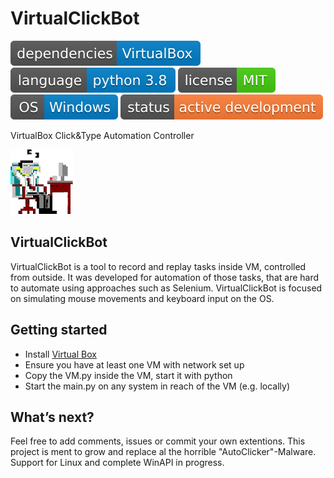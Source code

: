 # VirtualClickBot 

![dependencies-VirtualBox-informational.svg](badges%2Fdependencies-VirtualBox-informational.svg)
![language-python_3.8-informational.svg](badges%2Flanguage-python_3.8-informational.svg)
![license-MIT-success.svg](badges%2Flicense-MIT-success.svg)
![OS-Windows-informational.svg](badges%2FOS-Windows-informational.svg)
![status-active_development-important.svg](badges%2Fstatus-active_development-important.svg)

VirtualBox Click&amp;Type Automation Controller

![Logo.bmp](badges%2FLogo.bmp)

## VirtualClickBot

VirtualClickBot is a tool to record and replay tasks inside VM, controlled from outside. It was developed for automation of those tasks, that are hard to automate using approaches such as Selenium. VirtualClickBot is focused on simulating mouse movements and keyboard input on the OS.


## Getting started

 * Install [Virtual Box](https://www.virtualbox.org/wiki/Downloads)
 * Ensure you have at least one VM with network set up
 * Copy the VM.py inside the VM, start it with python
 * Start the main.py on any system in reach of the VM (e.g. locally)

## What’s next?

Feel free to add comments, issues or commit your own extentions. This project is ment to grow and replace al the horrible "AutoClicker"-Malware. Support for Linux and complete WinAPI in progress.
